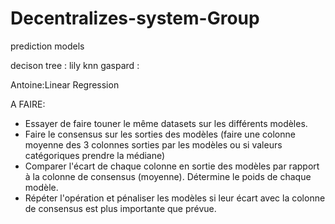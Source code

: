 # Decentralizes-system-Group

prediction models 

decison tree : lily
knn  gaspard : 

Antoine:Linear Regression

A FAIRE:
- Essayer de faire touner le même datasets sur les différents modèles.
- Faire le consensus sur les sorties des modèles (faire une colonne moyenne des 3 colonnes sorties par les modèles ou si valeurs catégoriques prendre la médiane)
- Comparer l'écart de chaque colonne en sortie des modèles par rapport à la colonne de consensus (moyenne). Détermine le poids de chaque modèle.
- Répéter l'opération et pénaliser les modèles si leur écart avec la colonne de consensus est plus importante que prévue.

